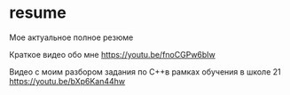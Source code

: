 # resume
Мое актуальное полное резюме

Краткое видео обо мне
https://youtu.be/fnoCGPw6bIw

Видео с моим разбором задания по C++в рамках обучения в школе 21
https://youtu.be/bXp6Kan44hw
